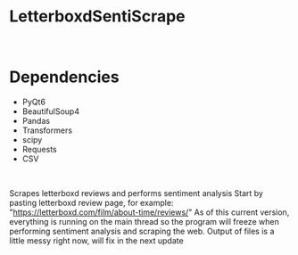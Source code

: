 # LetterboxdSentiScrape
<br>

# Dependencies
- PyQt6
- BeautifulSoup4
- Pandas
- Transformers
- scipy
- Requests
- CSV

<br>

Scrapes letterboxd reviews and performs sentiment analysis 
Start by pasting letterboxd review page, for example: "https://letterboxd.com/film/about-time/reviews/"
As of this current version, everything is running on the main thread so the program will freeze when performing sentiment analysis and scraping the web.
Output of files is a little messy right now, will fix in the next update
